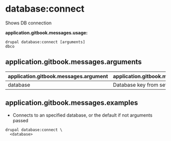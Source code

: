 # database:connect
Shows DB connection

**application.gitbook.messages.usage:**
```
drupal database:connect [arguments]
dbco
```

## application.gitbook.messages.arguments
application.gitbook.messages.argument | application.gitbook.messages.details
---------|-------------
database | Database key from settings.php

## application.gitbook.messages.examples
* Connects to an specified database, or the default if not arguments passed
```
drupal database:connect \
  <database>
```
